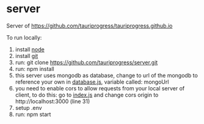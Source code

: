 # server

Server of https://github.com/tauriprogress/tauriprogress.github.io

To run locally:
  1. install [node](https://nodejs.org/)
  2. install [git](https://git-scm.com/downloads)
  3. run: git clone https://github.com/tauriprogress/server.git
  6. run: npm install
  7. this server uses mongodb as database, change to url of the mongodb to reference your own in [database.js](https://github.com/tauriprogress/server/blob/master/database.js), variable called: mongoUrl
  8. you need to enable cors to allow requests from your local server of client, to do this: go to [index.js](https://github.com/tauriprogress/server/blob/master/index.js) and change cors origin to http://localhost:3000 (line 31)
  9. setup .env
  10. run: npm start
